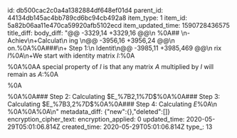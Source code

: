 id: db500cac2c0a4a1382884df648ef01d4
parent_id: 44134db145ac4bb789cd6bc94cb492a8
item_type: 1
item_id: 5a82b06aa11e470ca59920afb5102ecd
item_updated_time: 1590728436575
title_diff: 
body_diff: "@@ -3329,14 +3329,16 @@\n %0A## \n-Achiev\n+Calculat\n ing \n@@ -3956,16 +3956,24 @@\n on.%0A%0A###\n+ Step 1:\n  Identit\n@@ -3985,11 +3985,469 @@\n rix $I$%0A\n+We start with identity matrix $I$:%0A$$%0AI=%0A%5Cbegin%7Bbmatrix%7D%0A1&0&0%5C%5C%0A0&1&0%5C%5C%0A0&0&1%0A%5Cend%7Bbmatrix%7D%0A$$%0A%0AA special property of $I$ is that any matrix $A$ multiplied by $I$ will remain as $A$:%0A$$%0AIA=A%0A$$%0A$$%0A%5Cbegin%7Bbmatrix%7D%0A1&0&0%5C%5C%0A0&1&0%5C%5C%0A0&0&1%0A%5Cend%7Bbmatrix%7D%0A%5Cbegin%7Bbmatrix%7D%0A2&5&3%5C%5C%0A1&3&4%5C%5C%0A1&2&3%0A%5Cend%7Bbmatrix%7D%0A=%0A%5Cbegin%7Bbmatrix%7D%0A2&5&3%5C%5C%0A1&3&4%5C%5C%0A1&2&3%0A%5Cend%7Bbmatrix%7D%0A$$%0A%0A### Step 2: Calculating $E_%7B2,1%7D$%0A%0A### Step 3: Calculating $E_%7B3,2%7D$%0A%0A### Step 4: Calculating $E$%0A\n %0A%0A%0A\n"
metadata_diff: {"new":{},"deleted":[]}
encryption_cipher_text: 
encryption_applied: 0
updated_time: 2020-05-29T05:01:06.814Z
created_time: 2020-05-29T05:01:06.814Z
type_: 13